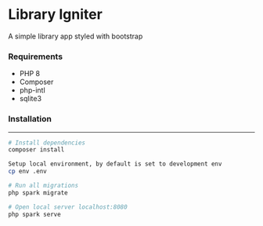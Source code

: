 # Library Igniter
A simple library app styled with bootstrap

### Requirements
- PHP 8
- Composer
- php-intl
- sqlite3

### Installation
---
```sh
# Install dependencies
composer install

Setup local environment, by default is set to development env
cp env .env

# Run all migrations
php spark migrate

# Open local server localhost:8080
php spark serve
```
